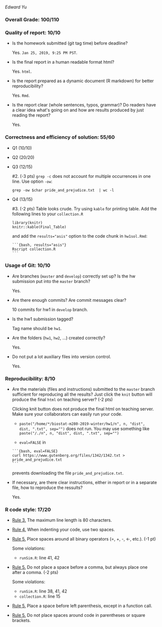 *Edward Yu*


### Overall Grade: 100/110

### Quality of report: 10/10

-   Is the homework submitted (git tag time) before deadline?  

    Yes. `Jan 25, 2019, 9:25 PM PST`.

-   Is the final report in a human readable format html? 

    Yes. `html`.

-   Is the report prepared as a dynamic document (R markdown) for better reproducibility?

    Yes. `Rmd`.

-   Is the report clear (whole sentences, typos, grammar)? Do readers have a clear idea what's going on and how are results produced by just reading the report? 

	Yes. 
 

### Correctness and efficiency of solution: 55/60

-   Q1 (10/10)

-   Q2 (20/20)

	
-   Q3 (12/15)

	\#2. (-3 pts) `grep -c` does not account for multiple occurrences in one line. Use option `-ow`:

	```
	grep -ow $char pride_and_prejudice.txt  | wc -l 
	```
		
-  Q4 (13/15)

	\#3. (-2 pts) Table looks crude. 	Try using `kable` for printing table. Add the following lines to your `collection.R`
	
	```
	library(knitr)
    knitr::kable(Final_Table)
	```
   and add the `results="asis"` option to the code chunk in `hw1sol.Rmd`:

    ````
    ```{bash, results="asis"}
    Rscript collection.R
    ```
    ````
 
### Usage of Git: 10/10

-   Are branches (`master` and `develop`) correctly set up? Is the hw submission put into the `master` branch?

    Yes.

-   Are there enough commits? Are commit messages clear?  

    10 commits for hw1 in `develop` branch. 
              
-   Is the hw1 submission tagged? 

    Tag name should be `hw1`. 

-   Are the folders (`hw1`, `hw2`, ...) created correctly? 

    Yes.
  
-   Do not put a lot auxiliary files into version control. 

	 Yes. 

### Reproducibility: 8/10

-   Are the materials (files and instructions) submitted to the `master` branch sufficient for reproducing all the results? Just click the `knit` button will produce the final `html` on teaching server? (-2 pts)

	Clicking knit button does not produce the final html on teaching server. Make sure your collaborators can easily run your code. 	
	- `paste("/home/*/biostat-m280-2019-winter/hw1/n", n, "dist",
                   dist, ".txt", sep="")` does not run. You may use something like ``paste("/./n", n, "dist", dist, ".txt", sep="")``
                  
	- `eval=FALSE` in 
	
	````
	```{bash, eval=FALSE}
    curl https://www.gutenberg.org/files/1342/1342.txt > pride_and_prejudice.txt
    ```
	````
	prevents downloading the file `pride_and_prejudice.txt`. 

	
-   If necessary, are there clear instructions, either in report or in a separate file, how to reproduce the ressults?

    Yes.

### R code style: 17/20

-   [Rule 3.](https://google.github.io/styleguide/Rguide.xml#linelength) The maximum line length is 80 characters. 


-   [Rule 4.](https://google.github.io/styleguide/Rguide.xml#indentation) When indenting your code, use two spaces.

-   [Rule 5.](https://google.github.io/styleguide/Rguide.xml#spacing) Place spaces around all binary operators (=, +, -, &lt;-, etc.).  (-1 pt)

	Some violations:
	- `runSim.R`: line 41, 42
	
	
-   [Rule 5.](https://google.github.io/styleguide/Rguide.xml#spacing) Do not place a space before a comma, but always place one after a comma. (-2 pts) 

	Some violations:
	- `runSim.R`: line 38, 41, 42
	- `collection.R`: line 15

-   [Rule 5.](https://google.github.io/styleguide/Rguide.xml#spacing) Place a space before left parenthesis, except in a function call.

-   [Rule 5.](https://google.github.io/styleguide/Rguide.xml#spacing) Do not place spaces around code in parentheses or square brackets.
